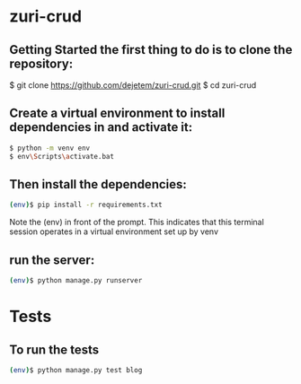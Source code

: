 # zuri-crud

## Getting Started the first thing to do is to clone the repository:

$ git clone https://github.com/dejetem/zuri-crud.git
$ cd zuri-crud

## Create a virtual environment to install dependencies in and activate it:

```bash
$ python -m venv env
$ env\Scripts\activate.bat
```

## Then install the dependencies:

```bash
(env)$ pip install -r requirements.txt
```

Note the (env) in front of the prompt. This indicates that this terminal session operates in a virtual environment set up by venv

## run the server:

```bash
(env)$ python manage.py runserver
```


# Tests

## To run the tests

```bash
(env)$ python manage.py test blog
```